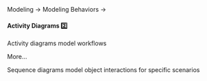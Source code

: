 <link rel="stylesheet" href="{{baseUrl}}/css/textbook.css">

<div class="website-content">

<div id="path">Modeling &rarr; Modeling Behaviors &rarr;</div>

<div id="title">

#### Activity Diagrams :two:

</div>

<div id="body">

Activity diagrams model workflows

More…

Sequence diagrams model object interactions for specific scenarios

</div>

<div id="extras">
</div>

</div>
